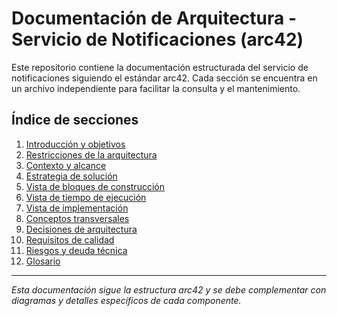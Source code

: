 # Documentación de Arquitectura - Servicio de Notificaciones (arc42)

Este repositorio contiene la documentación estructurada del servicio de notificaciones siguiendo el estándar arc42. Cada sección se encuentra en un archivo independiente para facilitar la consulta y el mantenimiento.

## Índice de secciones

01. [Introducción y objetivos](01-introduccion-y-objetivos.md)
02. [Restricciones de la arquitectura](02-restricciones-de-la-arquitectura.md)
03. [Contexto y alcance](03-contexto-y-alcance.md)
04. [Estrategia de solución](04-estrategia-de-solucion.md)
05. [Vista de bloques de construcción](05-vista-de-bloques-de-construccion.md)
06. [Vista de tiempo de ejecución](06-vista-de-tiempo-de-ejecucion.md)
07. [Vista de implementación](07-vista-de-implementacion.md)
08. [Conceptos transversales](08-conceptos-transversales.md)
09. [Decisiones de arquitectura](09-decisiones-de-arquitectura.md)
10. [Requisitos de calidad](10-requisitos-de-calidad.md)
11. [Riesgos y deuda técnica](11-riesgos-y-deuda-tecnica.md)
12. [Glosario](12-glosario.md)

---
_Esta documentación sigue la estructura arc42 y se debe complementar con diagramas y detalles específicos de cada componente._
